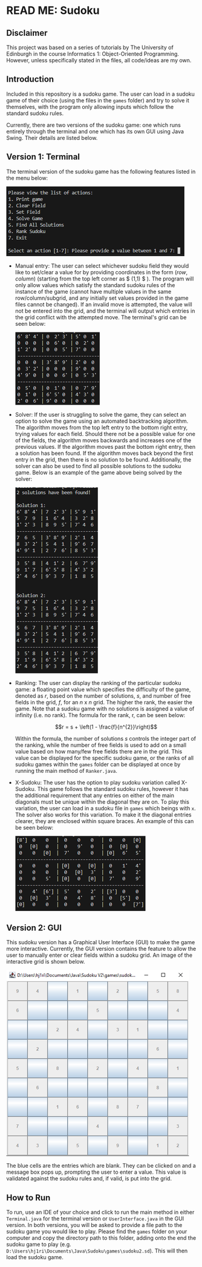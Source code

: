 # READ ME: Sudoku

## Disclaimer
This project was based on a series of tutorials by The University of Edinburgh in the course Informatics 1: Object-Oriented Programming. However, unless specifically stated in the files, all code/ideas are my own.

## Introduction
Included in this repository is a sudoku game. The user can load in a sudoku game of their choice (using the files in the <code>games</code> folder) and try to solve it themselves, with the program only allowing inputs which follow the standard sudoku rules.

Currently, there are two versions of the sudoku game: one which runs entirely through the terminal and one which has its own GUI using Java Swing. Their details are listed below.

## Version 1: Terminal

The terminal version of the sudoku game has the following features listed in the menu below:

![Sudoku Grid](https://github.com/HJRichardson/Sudoku/blob/main/TerminalMenu.png?raw=true)
- Manual entry: The user can select whichever sudoku field they would like to set/clear a value for by providing coordinates in the form $(row, column)$ (starting from the top left corner as $ (1,1) $ ). The program will only allow values which satisfy the standard sudoku rules of the instance of the game (cannot have multiple values in the same row/column/subgrid, and any initially set values provided in the game files cannot be changed). If an invalid move is attempted, the value will not be entered into the grid, and the terminal will output which entries in the grid conflict with the attempted move. The terminal's grid can be seen below:

  ![Sudoku Grid](https://github.com/HJRichardson/Sudoku/blob/main/SudokuGrid.png?raw=true)

- Solver: If the user is struggling to solve the game, they can select an option to solve the game using an automated backtracking algorithm. The algorithm moves from the top left entry to the bottom right entry, trying values for each field. Should there not be a possible value for one of the fields, the algorithm moves backwards and increases one of the previous values. If the algorithm moves past the bottom right entry, then a solution has been found. If the algorithm moves back beyond the first entry in the grid, then there is no solution to be found.
  Additionally, the solver can also be used to find all possible solutions to the sudoku game. Below is an example of the game above being solved by the solver:

  ![Sudoku Grid](https://github.com/HJRichardson/Sudoku/blob/main/SudokuSolutions.png?raw=true)
  
- Ranking: The user can display the ranking of the particular sudoku game: a floating point value which specifies the difficulty of the game, denoted as $r$, based on the number of solutions, $s$, and number of free fields in the grid, $f$, for an $n$ x $n$ grid. The higher the rank, the easier the game. Note that a sudoku game with no solutions is assigned a value of infinity (i.e. no rank). The formula for the rank, r, can be seen below:

  $$r = s + \left(1 - \frac{f}{n^{2}}\right)$$

  Within the formula, the number of solutions $s$ controls the integer part of the ranking, while the number of free fields is used to add on a small value based on how many/few free fields there are in the grid. This value can be displayed for the specific sudoku game, or the ranks of all sudoku games within the <code>games</code> folder can be displayed at once by running the main method of <code>Ranker.java</code>.
- X-Sudoku: The user has the option to play sudoku variation called X-Sudoku. This game follows the standard sudoku rules, however it has the additional requirement that any entries on either of the main diagonals must be unique within the diagonal they are on. To play this variation, the user can load in a sudoku file in <code>games</code> which beings with <code>x</code>. The solver also works for this variation. To make it the diagonal entries clearer, they are enclosed within square braces. An example of this can be seen below:

  ![Sudoku Grid](https://github.com/HJRichardson/Sudoku/blob/main/XSudokuGrid.png?raw=true)

## Version 2: GUI

This sudoku version has a Graphical User Interface (GUI) to make the game more interactive. Currently, the GUI version contains the feature to allow the user to manually enter or clear fields within a sudoku grid. An image of the interactive grid is shown below.

![Sudoku Grid](https://github.com/HJRichardson/Sudoku/blob/main/SudokuGridGUI.png?raw=true)

The blue cells are the entries which are blank. They can be clicked on and a message box pops up, prompting the user to enter a value. This value is validated against the sudoku rules and, if valid, is put into the grid.
## How to Run
To run, use an IDE of your choice and click to run the main method in either <code>Terminal.java</code> for the terminal version or <code>UserInterface.java</code> in the GUI version. In both versions, you will be asked to provide a file path to the sudoku game you would like to play. Please find the <code>games</code> folder on your computer and copy the directory path to this folder, adding onto the end the sudoku game to play (e.g. <code>D:\Users\hj1ri\Documents\Java\Sudoku\games\sudoku2.sd</code>). This will then load the sudoku game. 
